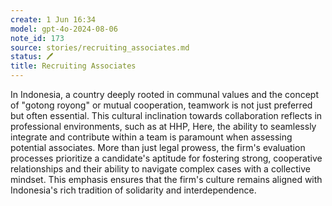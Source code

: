 ```yaml
---
create: 1 Jun 16:34
model: gpt-4o-2024-08-06
note_id: 173
source: stories/recruiting_associates.md
status: 🖊️
title: Recruiting Associates
---
```


In Indonesia, a country deeply rooted in communal values and the concept of "gotong royong" or mutual cooperation, teamwork is not just preferred but often essential. This cultural inclination towards collaboration reflects in professional environments, such as at HHP, Here, the ability to seamlessly integrate and contribute within a team is paramount when assessing potential associates. More than just legal prowess, the firm's evaluation processes prioritize a candidate's aptitude for fostering strong, cooperative relationships and their ability to navigate complex cases with a collective mindset. This emphasis ensures that the firm's culture remains aligned with Indonesia's rich tradition of solidarity and interdependence.